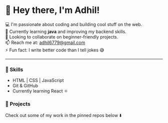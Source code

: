 # 👋 Hey there, I'm Adhil! 

💻 I'm passionate about coding and building cool stuff on the web.  
🌱 Currently learning **java** and improving my backend skills.  
🤝 Looking to collaborate on beginner-friendly projects.  
📫 Reach me at: [adhil6779@gmail.com](mailto:adhil6779@gmail.com)  
⚡ Fun fact: I write better code than I tell jokes 😅  

---

### 🚀 Skills
- HTML | CSS | JavaScript  
- Git & GitHub  
- Currently learning React ⚛️  

### 🧰 Projects
Check out some of my work in the pinned repos below ⬇️  


<!---
adhil5108/adhil5108 is a ✨ special ✨ repository because its `README.md` (this file) appears on your GitHub profile.
You can click the Preview link to take a look at your changes.
--->
